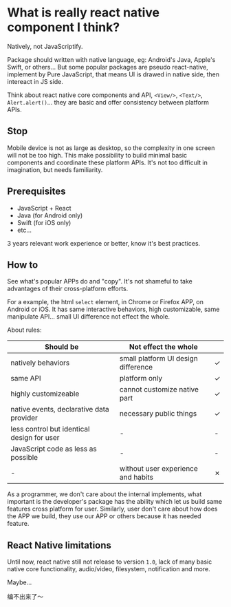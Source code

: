 # What is really react native component I think?

Natively, not JavaScriptify.

Package should written with native language, eg: Android's Java, Apple's Swift, or others... But some popular packages are pseudo react-native, implement by Pure JavaScript, that means UI is drawed in native side, then intereact in JS side.

Think about react native core components and API, `<View/>`, `<Text/>`, `Alert.alert()`... they are basic and offer consistency between platform APIs.

## Stop

Mobile device is not as large as desktop, so the complexity in one screen will not be too high. This make possibility to build minimal basic components and coordinate these platform APIs. It's not too difficult in imagination, but needs familiarity.

## Prerequisites

+ JavaScript + React
+ Java (for Android only)
+ Swift (for iOS only)
+ etc...

3 years relevant work experience or better, know it's best practices.

## How to

See what's popular APPs do and "copy". It's not shameful to take advantages of their cross-platform efforts.

For a example, the html `select` element, in Chrome or Firefox APP, on Android or iOS. It has same interactive behaviors, high customizable, same manipulate API... small UI difference not effect the whole.

About rules:

|Should be|Not effect the whole||
|-|-|-|
|natively behaviors|small platform UI design difference|✓|
|same API|platform only|✓|
|highly customizeable|cannot customize native part|✓|
|native events, declarative data provider|necessary public things|✓|
|less control but identical design for user|-|-|
|JavaScript code as less as possible|-|-|
|-|without user experience and habits|✗|

As a programmer, we don't care about the internal implements, what important is the developer's package has the ability which let us build same features cross platform for user. Similarly, user don't care about how does the APP we build, they use our APP or others because it has needed feature.

## React Native limitations

Until now, react native still not release to version `1.0`, lack of many basic native core functionality, audio/video, filesystem, notification and more.

Maybe...

编不出来了～
